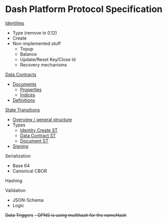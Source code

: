 # Dash Platform Protocol Specification

[Identities](doc/identity.md)
 - Type (remove in 0.12)
 - Create
 - Non-implemented stuff
	 - Topup
	 - Balance
	 - Update/Reset Key/Close Id
	 - Recovery mechanisms

[Data Contracts](doc/data-contract.md)
 - [Documents](doc/document.md#document-overview)
   - [Properties](doc/document.md#document-properties)
   - [Indices](doc/document.md#document-indices)
 - [Definitions](doc/document.md#definition-overview)

[State Transitions](doc/state-transition.md)
 - [Overview / general structure](doc/state-transition.md)
 - Types
   - [Identity Create ST](doc/identity.md#identity-creation)
   - [Data Contract ST](doc/data-contract.md#data-contract-creation)
   - [Document ST](doc/document.md#document-submission)
 - [Signing](doc/state-transition.md#state-transition-signing)

Serialization
 - Base 64
 - Canonical CBOR

Hashing

Validation
 - JSON-Schema
 - Logic

~~Data Triggers~~
~~- DPNS is using multihash for the nameHash~~
